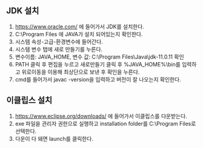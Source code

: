 ## JDK 설치
1. https://www.oracle.com/ 에 들어가서 JDK를 설치한다.
2. C:\Program Files 에 JAVA가 설치 되어있는지 확인한다.
3. 시스템 속성-고급-환경변수에 들어간다.
4. 시스템 변수 탭에 새로 만들기를 누른다.
5. 변수이름: JAVA_HOME, 변수 값: C:\Program Files\Java\jdk-11.0.11 확인
6. PATH 클릭 후 편집을 누르고 새로만들기 클릭 후 %JAVA_HOME%\bin를 입력하고 위로이동을 이용해 최상단으로 보낸 후 확인을 누른다.
7. cmd를 들어가서 javac -version을 입력하고 버전이 잘 나오는지 확인한다.

## 이클립스 설치
1. https://www.eclipse.org/downloads/ 에 들어가서 이클립스를 다운받는다.
2. exe 파일을 관리자 권한으로 실행하고 installation folder를 C:\Program Files로 선택한다.
3. 다운이 다 돼면 launch를 클릭한다.